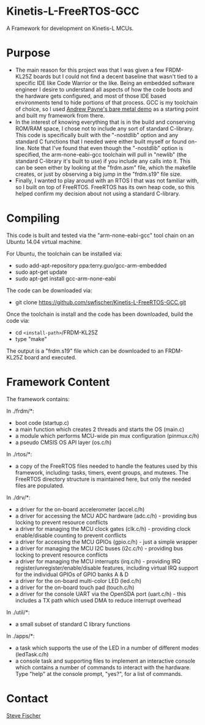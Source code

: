 # Kinetis-L-FreeRTOS-GCC

A Framework for development on Kinetis-L MCUs.

# Purpose

* The main reason for this project was that I was given a few FRDM-KL25Z boards but I could not find a decent baseline that wasn't tied to a specific IDE like Code Warrior or the like.  Being an embedded software engineer I desire to understand all aspects of how the code boots and the hardware gets configured, and most of those IDE based environments tend to hide portions of that process.  GCC is my toolchain of choice, so I used [Andrew Payne's bare metal demo](http://github.com/payne92/bare-metal-arm) as a starting point and built my framework from there.
* In the interest of knowing everything that is in the build and conserving ROM/RAM space, I chose not to include any sort of standard C-library.  This code is specifically built with the "-nostdlib" option and any standard C functions that I needed were either built myself or found on-line.  Note that I've found that even though the "-nostdlib" option is specified, the arm-none-eabi-gcc toolchain will pull in "newlib" (the standard C-library it's built to use) if you include any calls into it.  This can be seen either by looking at the "frdm.asm" file, which the makefile creates, or just by observing a big jump in the "frdm.s19" file size.
* Finally, I wanted to play around with an RTOS I that was not familiar with, so I built on top of FreeRTOS.  FreeRTOS has its own heap code, so this helped confirm my decision about not using a standard C-library.

# Compiling

This code is built and tested via the "arm-none-eabi-gcc" tool chain on an Ubuntu 14.04 virtual machine.

For Ubuntu, the toolchain can be installed via:

* sudo add-apt-repository ppa:terry.guo/gcc-arm-embedded
* sudo apt-get update
* sudo apt-get install gcc-arm-none-eabi

The code can be downloaded via:

* git clone https://github.com/swfischer/Kinetis-L-FreeRTOS-GCC.git

Once the toolchain is install and the code has been downloaded, build the code via:

* cd `<install-path>`/FRDM-KL25Z
* type "make"

The output is a "frdm.s19" file which can be downloaded to an FRDM-KL25Z board and executed.

# Framework Content

The framework contains:

In ./frdm/*:

* boot code (startup.c)
* a main function which creates 2 threads and starts the OS (main.c)
* a module which performs MCU-wide pin mux configuration (pinmux.c/h)
* a pseudo CMSIS OS API layer (os.c/h)

In ./rtos/*:

* a copy of the FreeRTOS files needed to handle the features used by this framework, including: tasks, timers, event groups, and mutexes.  The FreeRTOS directory structure is maintained here, but only the needed files are populated.

In ./drv/*:

* a driver for the on-board accelerometer (accel.c/h)
* a driver for accessing the MCU ADC hardware (adc.c/h) - providing bus locking to prevent resource conflicts
* a driver for managing the MCU clock gates (clk.c/h) - providing clock enable/disable counting to prevent conflicts
* a driver for accessing the MCU GPIOs (gpio.c/h) - just a simple wrapper
* a driver for managing the MCU I2C buses (i2c.c/h) - providing bus locking to prevent resource conflicts
* a driver for managing the MCU interrupts (irq.c/h) - providing IRQ register/unregister/enable/disable features, including virtual IRQ support for the individual GPIOs of GPIO banks A & D
* a driver for the on-board multi-color LED (led.c/h)
* a driver for the on-board touch pad (touch.c/h)
* a driver for the console UART via the OpenSDA port (uart.c/h) - this includes a TX path which used DMA to reduce interrupt overhead

In ./util/*:

* a small subset of standard C library functions

In ./apps/*:

* a task which supports the use of the LED in a number of different modes (ledTask.c/h)
* a console task and supporting files to implement an interactive console which contains a number of commands to interact with the hardware.  Type "help" at the console prompt, "yes?", for a list of commands.

# Contact

[Steve Fischer](mailto:steve2641@gmail.com)
